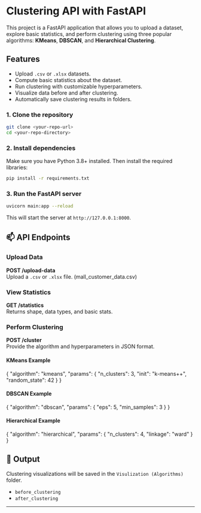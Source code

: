 # Clustering API with FastAPI

This project is a FastAPI application that allows you to upload a dataset, explore basic statistics, and perform clustering using three popular algorithms: **KMeans**, **DBSCAN**, and **Hierarchical Clustering**.

## Features

- Upload `.csv` or `.xlsx` datasets.
- Compute basic statistics about the dataset.
- Run clustering with customizable hyperparameters.
- Visualize data before and after clustering.
- Automatically save clustering results in folders.


### 1. Clone the repository

```bash
git clone <your-repo-url>
cd <your-repo-directory>
```

### 2. Install dependencies

Make sure you have Python 3.8+ installed. Then install the required libraries:

```bash
pip install -r requirements.txt
```

### 3. Run the FastAPI server

```bash
uvicorn main:app --reload
```

This will start the server at `http://127.0.0.1:8000`.

## 📫 API Endpoints

### Upload Data

**POST /upload-data**  
Upload a `.csv` or `.xlsx` file. (mall_customer_data.csv)


### View Statistics

**GET /statistics**  
Returns shape, data types, and basic stats.


### Perform Clustering

**POST /cluster**  
Provide the algorithm and hyperparameters in JSON format.

#### KMeans Example

{
    "algorithm": "kmeans",
    "params": {
      "n_clusters": 3,
      "init": "k-means++",
      "random_state": 42
    }
  }

#### DBSCAN Example

{
    "algorithm": "dbscan",
    "params": {
      "eps": 5,
      "min_samples": 3
    }
  }

#### Hierarchical Example

{
    "algorithm": "hierarchical",
    "params": {
      "n_clusters": 4,
      "linkage": "ward"
    }
  }

## 📁 Output

Clustering visualizations will be saved in the `Visulization (Algorithms)` folder.

- `before_clustering`
- `after_clustering`

---
